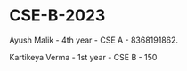 # CSE-B-2023
Ayush Malik - 4th year - CSE A - 8368191862.  










Kartikeya Verma - 1st year - CSE B - 150
